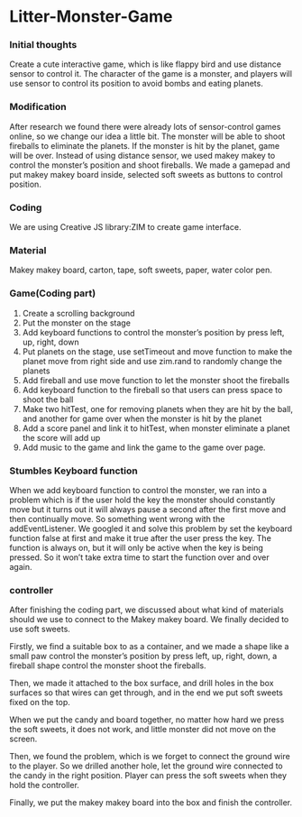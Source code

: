 # Litter-Monster-Game
<h3>Initial thoughts</h3>
<p>
Create a cute interactive game, which is like flappy bird and use distance sensor to control it. The character of the game is a monster, and players will use sensor to control its position to avoid bombs and eating planets.
</p>
<h3>Modification</h3>
<p>After research we found there were already lots of sensor-control games online, so we change our idea a little bit. The monster will be able to shoot fireballs to eliminate the planets. If the monster is hit by the planet, game will be over. Instead of using distance sensor, we used makey makey to control the monster’s position and shoot fireballs.  We made a gamepad and put makey makey board inside, selected soft sweets as buttons to control position.
</P>
<h3>Coding</h3>
<p>We are using Creative JS library:ZIM to create game interface.
</p>
<h3>Material</h3>
<p>Makey makey board, carton, tape, soft sweets, paper, water color pen.
</P>

<h3>Game(Coding part)</h3>
<ol>
<li>Create a scrolling background</li>
<li>Put the monster on the stage</li>
<li>Add keyboard functions to control the monster’s position by press left, up, right, down
</li>
<li>Put planets on the stage, use setTimeout and move function to make the planet move from right side and use zim.rand to randomly change the planets
</li>
<li>Add fireball and use move function to let the monster shoot the fireballs
</li>
<li>Add keyboard function to the fireball so that users can press space to shoot the ball
</li>
<li>Make two hitTest, one for removing planets when they are hit by the ball, and another for game over when the monster is hit by the planet
</li>
<li>Add a score panel and link it to hitTest, when monster eliminate a planet the score will add up
</li>
<li>Add music to the game and link the game to the game over page.
</li>
</ol>
<h3>Stumbles
Keyboard function</h3>
<p>When we add keyboard function to control the monster, we ran into a problem which is if the user hold the key the monster should constantly move but it turns out it will always pause a second after the first move and then continually move. So something went wrong with the addEventListener. We googled it and solve this problem by set the keyboard function false at first and make it true after the user press the key. The function is always on, but it will only be active when the key is being pressed. So it won’t take extra time to start the function over and over again.
</P>
<h3>controller</h3>
<p>After finishing the coding part, we discussed about what kind of materials should we use to connect to the Makey makey board. We finally decided to use soft sweets.

Firstly, we find a suitable box to as a container, and we made a shape like a small paw control the monster’s position by press left, up, right, down, a fireball shape control the monster shoot the fireballs.

Then, we made it attached to the box surface, and drill holes in the box surfaces so that wires can get through, and in the end we put soft sweets fixed on the top. 

When we put the candy and board together, no matter how hard we press the soft sweets, it does not work, and little monster did not move on the screen. 

Then, we found the problem, which is we forget to connect the ground wire to the player. So we drilled another hole, let the ground wire connected to the candy in the right position. Player can press the soft sweets when they hold the controller. 

Finally, we put the makey makey board into the box and finish the controller.</P>
